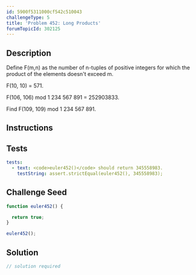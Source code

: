 ```yaml
---
id: 5900f5311000cf542c510043
challengeType: 5
title: 'Problem 452: Long Products'
forumTopicId: 302125
---
```


## Description

<section id='description'>

Define F(m,n) as the number of n-tuples of positive integers for which the product of the elements doesn't exceed m.

F(10, 10) = 571.

F(106, 106) mod 1 234 567 891 = 252903833.

Find F(109, 109) mod 1 234 567 891.

</section>

## Instructions

<section id='instructions'>

</section>

## Tests

<section id='tests'>

```yml
tests:
  - text: <code>euler452()</code> should return 345558983.
    testString: assert.strictEqual(euler452(), 345558983);

```

</section>

## Challenge Seed

<section id='challengeSeed'>

<div id='js-seed'>

```js
function euler452() {

  return true;
}

euler452();
```

</div>

</section>

## Solution

<section id='solution'>

```js
// solution required
```

</section>
